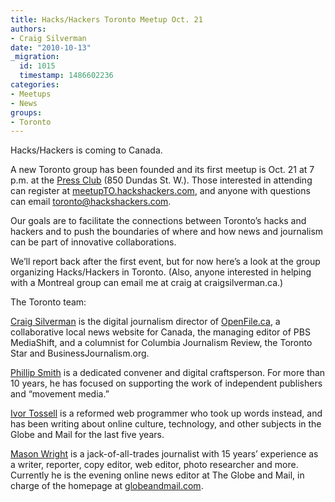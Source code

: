 ```yaml
---
title: Hacks/Hackers Toronto Meetup Oct. 21
authors:
- Craig Silverman
date: "2010-10-13"
_migration:
  id: 1015
  timestamp: 1486602236
categories:
- Meetups
- News
groups:
- Toronto
---
```


Hacks/Hackers is coming to Canada.

A new Toronto group has been founded and its first meetup is Oct. 21 at 7 p.m. at the [Press Club][1] (850 Dundas St. W.). Those interested in attending can register at [meetupTO.hackshackers.com][2], and anyone with questions can email <toronto@hackshackers.com>.

Our goals are to facilitate the connections between Toronto’s hacks and hackers and to push the boundaries of where and how news and journalism can be part of innovative collaborations.

We’ll report back after the first event, but for now here’s a look at the group organizing Hacks/Hackers in Toronto. (Also, anyone interested in helping with a Montreal group can email me at craig at craigsilverman.ca.)

The Toronto team:

[Craig Silverman][3] is the digital journalism director of [OpenFile.ca][4], a collaborative local news website for Canada, the managing editor of PBS MediaShift, and a columnist for Columbia Journalism Review, the Toronto Star and BusinessJournalism.org.

[Phillip Smith][5] is a dedicated convener and digital craftsperson. For more than 10 years, he has focused on supporting the work of independent publishers and &#8220;movement media.&#8221;

[Ivor Tossell][6] is a reformed web programmer who took up words instead, and has been writing about online culture, technology, and other subjects in the Globe and Mail for the last five years.

[Mason Wright][7] is a jack-of-all-trades journalist with 15 years&#8217; experience as a writer, reporter, copy editor, web editor, photo researcher and more. Currently he is the evening online news editor at The Globe and Mail, in charge of the homepage at [globeandmail.com][8].

 [1]: http://www.thepressclub.ca/
 [2]: http://meetupTO.hackshackers.com
 [3]: http://www.craigsilverman.ca/
 [4]: http://www.openfile.ca/
 [5]: http://www.communitybandwidth.ca/
 [6]: http://www.whiteelephant.ca/
 [7]: http://twitter.com/#%21/thismason
 [8]: http://globeandmail.com

